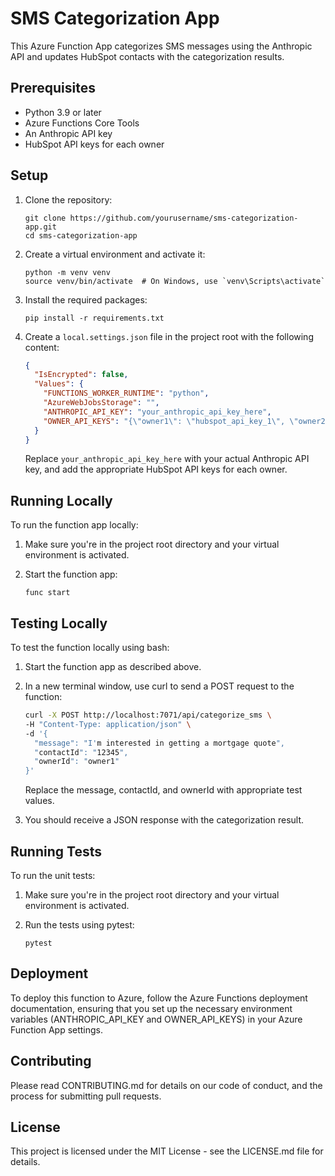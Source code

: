 # SMS Categorization App

This Azure Function App categorizes SMS messages using the Anthropic API and updates HubSpot contacts with the categorization results.

## Prerequisites

- Python 3.9 or later
- Azure Functions Core Tools
- An Anthropic API key
- HubSpot API keys for each owner

## Setup

1. Clone the repository:
   ```
   git clone https://github.com/yourusername/sms-categorization-app.git
   cd sms-categorization-app
   ```

2. Create a virtual environment and activate it:
   ```
   python -m venv venv
   source venv/bin/activate  # On Windows, use `venv\Scripts\activate`
   ```

3. Install the required packages:
   ```
   pip install -r requirements.txt
   ```

4. Create a `local.settings.json` file in the project root with the following content:
   ```json
   {
     "IsEncrypted": false,
     "Values": {
       "FUNCTIONS_WORKER_RUNTIME": "python",
       "AzureWebJobsStorage": "",
       "ANTHROPIC_API_KEY": "your_anthropic_api_key_here",
       "OWNER_API_KEYS": "{\"owner1\": \"hubspot_api_key_1\", \"owner2\": \"hubspot_api_key_2\"}"
     }
   }
   ```
   Replace `your_anthropic_api_key_here` with your actual Anthropic API key, and add the appropriate HubSpot API keys for each owner.

## Running Locally

To run the function app locally:

1. Make sure you're in the project root directory and your virtual environment is activated.

2. Start the function app:
   ```
   func start
   ```

## Testing Locally

To test the function locally using bash:

1. Start the function app as described above.

2. In a new terminal window, use curl to send a POST request to the function:
   ```bash
   curl -X POST http://localhost:7071/api/categorize_sms \
   -H "Content-Type: application/json" \
   -d '{
     "message": "I'm interested in getting a mortgage quote",
     "contactId": "12345",
     "ownerId": "owner1"
   }'
   ```

   Replace the message, contactId, and ownerId with appropriate test values.

3. You should receive a JSON response with the categorization result.

## Running Tests

To run the unit tests:

1. Make sure you're in the project root directory and your virtual environment is activated.

2. Run the tests using pytest:
   ```
   pytest
   ```

## Deployment

To deploy this function to Azure, follow the Azure Functions deployment documentation, ensuring that you set up the necessary environment variables (ANTHROPIC_API_KEY and OWNER_API_KEYS) in your Azure Function App settings.

## Contributing

Please read CONTRIBUTING.md for details on our code of conduct, and the process for submitting pull requests.

## License

This project is licensed under the MIT License - see the LICENSE.md file for details.
